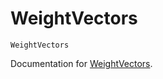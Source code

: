 # WeightVectors

```@docs
WeightVectors
```

Documentation for [WeightVectors](https://github.com/LilithHafner/WeightVectors.jl).
